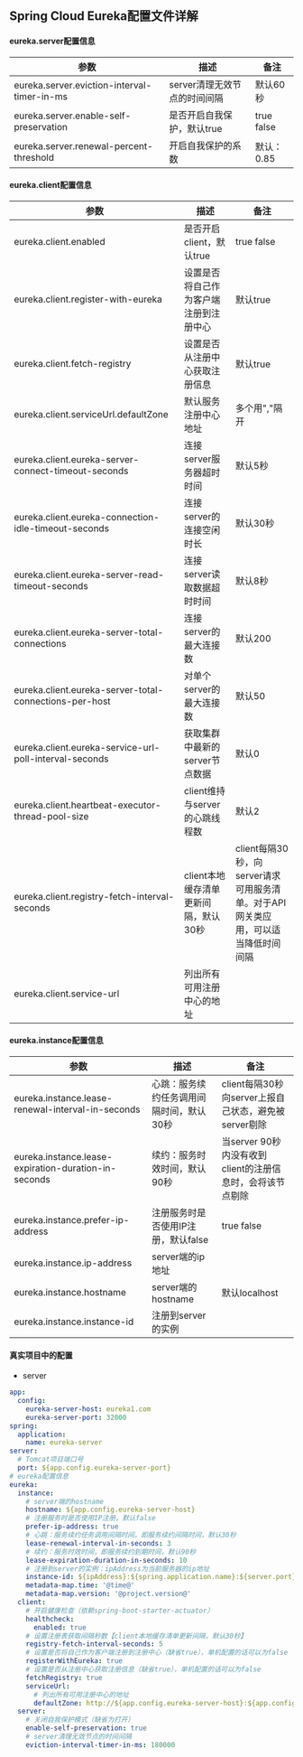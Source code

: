 ## Spring Cloud Eureka配置文件详解

#### eureka.server配置信息
| 参数                                        | 描述                         | 备注       |
| ------------------------------------------- | ---------------------------- | ---------- |
| eureka.server.eviction-interval-timer-in-ms | server清理无效节点的时间间隔 | 默认60秒   |
| eureka.server.enable-self-preservation      | 是否开启自我保护，默认true   | true false |
| eureka.server.renewal-percent-threshold     | 开启自我保护的系数           | 默认：0.85 |

#### eureka.client配置信息
| 参数                                                   | 描述                           | 备注          |
| ------------------------------------------------------ | ------------------------------ | ------------- |
| eureka.client.enabled                                  | 是否开启client，默认true       | true false    |
| eureka.client.register-with-eureka                     | 设置是否将自己作为客户端注册到注册中心 | 默认true      |
| eureka.client.fetch-registry                           | 设置是否从注册中心获取注册信息 | 默认true    |
| eureka.client.serviceUrl.defaultZone                   | 默认服务注册中心地址           | 多个用","隔开 |
| eureka.client.eureka-server-connect-timeout-seconds    | 连接server服务器超时时间       | 默认5秒       |
| eureka.client.eureka-connection-idle-timeout-seconds   | 连接server的连接空闲时长       | 默认30秒      |
| eureka.client.eureka-server-read-timeout-seconds       | 连接server读取数据超时时间     | 默认8秒       |
| eureka.client.eureka-server-total-connections          | 连接server的最大连接数         | 默认200       |
| eureka.client.eureka-server-total-connections-per-host | 对单个server的最大连接数       | 默认50        |
| eureka.client.eureka-service-url-poll-interval-seconds | 获取集群中最新的server节点数据 | 默认0         |
| eureka.client.heartbeat-executor-thread-pool-size      | client维持与server的心跳线程数 | 默认2         |
| eureka.client.registry-fetch-interval-seconds          | client本地缓存清单更新间隔，默认30秒 | client每隔30秒，向server请求可用服务清单。对于API网关类应用，可以适当降低时间间隔 |
| eureka.client.service-url                              | 列出所有可用注册中心的地址     |               |

#### eureka.instance配置信息
| 参数                                                 | 描述                                 | 备注                                                         |
| ---------------------------------------------------- | ------------------------------------ | ------------------------------------------------------------ |
| eureka.instance.lease-renewal-interval-in-seconds    | 心跳：服务续约任务调用间隔时间，默认30秒   | client每隔30秒向server上报自己状态，避免被server剔除         |
| eureka.instance.lease-expiration-duration-in-seconds | 续约：服务时效时间，默认90秒               | 当server 90秒内没有收到client的注册信息时，会将该节点剔除    |
| eureka.instance.prefer-ip-address                    | 注册服务时是否使用IP注册，默认false  | true false                                                   |
| eureka.instance.ip-address                           | server端的ip地址                     |                                                              |
| eureka.instance.hostname                             | server端的hostname                   | 默认localhost                                                |
| eureka.instance.instance-id                          | 注册到server的实例                   |                                                              |

#### 真实项目中的配置
* server
```yaml
app:
  config:
    eureka-server-host: eureka1.com
    eureka-server-port: 32000
spring:
  application:
    name: eureka-server
server:
  # Tomcat项目端口号
  port: ${app.config.eureka-server-port}
# eureka配置信息
eureka:
  instance:
    # server端的hostname
    hostname: ${app.config.eureka-server-host}
    # 注册服务时是否使用IP注册，默认false
    prefer-ip-address: true
    # 心跳：服务续约任务调用间隔时间，即服务续约间隔时间，默认30秒
    lease-renewal-interval-in-seconds: 3
    # 续约：服务时效时间，即服务续约到期时间，默认90秒
    lease-expiration-duration-in-seconds: 10
    # 注册到server的实例：ipAddress为当前服务器的ip地址
    instance-id: ${ipAddress}:${spring.application.name}:${server.port}:'@project.version@':'@time@'
    metadata-map.time: '@time@'
    metadata-map.version: '@project.version@'
  client:
    # 开启健康检查（依赖spring-boot-starter-actuator）
    healthcheck:
      enabled: true
    # 设置注册表获取间隔秒数【client本地缓存清单更新间隔，默认30秒】
    registry-fetch-interval-seconds: 5
    # 设置是否将自己作为客户端注册到注册中心（缺省true），单机配置的话可以为false
    registerWithEureka: true
    # 设置是否从注册中心获取注册信息（缺省true），单机配置的话可以为false
    fetchRegistry: true
    serviceUrl:
      # 列出所有可用注册中心的地址
      defaultZone: http://${app.config.eureka-server-host}:${app.config.eureka-server-port}/eureka/
  server:
    # 关闭自我保护模式（缺省为打开）
    enable-self-preservation: true
    # server清理无效节点的时间间隔
    eviction-interval-timer-in-ms: 180000
```